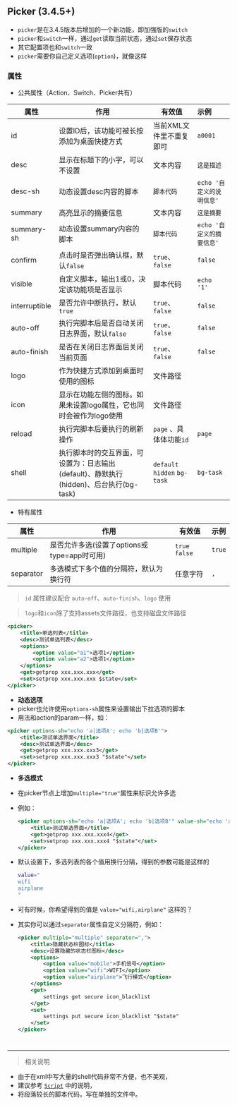 
## Picker (3.4.5+)
- `picker`是在3.4.5版本后增加的一个新功能，即加强版的`switch`
- `picker`和`switch`一样，通过`get`读取当前状态，通过`set`保存状态
- 其它配置项也和`switch`一致
- `picker`需要你自己定义选项(`option`)，就像这样

### 属性

- 公共属性（Action、Switch、Picker共有）

| 属性 | 作用 | 有效值 | 示例 |
| - | - | - | :- |
| id | 设置ID后，该功能可被长按添加为桌面快捷方式 | 当前XML文件里不重复即可 | `a0001` |
| desc | 显示在标题下的小字，可以不设置 | 文本内容 | `这是描述` |
| desc-sh | 动态设置desc内容的脚本 | `脚本代码` | `echo '自定义的说明信息'` |
| summary | 高亮显示的摘要信息 | 文本内容 | `这是摘要` |
| summary-sh | 动态设置summary内容的脚本 | `脚本代码` | `echo '自定义的摘要信息'` |
| confirm | 点击时是否弹出确认框，默认`false` | `true`、`false` | `false` |
| visible | 自定义脚本，输出1或0，决定该功能项是否显示 | 脚本代码 | `echo '1'` |
| interruptible | 是否允许中断执行，默认`true` | `true`、`false` | `false` |
| auto-off | 执行完脚本后是否自动关闭日志界面，默认`false` | `true`、`false` | `false` |
| auto-finish | 是否在关闭日志界面后关闭当前页面 | `true`、`false` | `false` |
| logo | 作为快捷方式添加到桌面时使用的图标 | 文件路径 |  |
| icon | 显示在功能左侧的图标。如果未设置logo属性，它也同时会被作为logo使用 | 文件路径 |  |
| reload | 执行完脚本后要执行的刷新操作 | `page` 、具体体功能`id` | `page` |
| shell | 执行脚本时的交互界面，可设置为：日志输出(default)、静默执行(hidden)、后台执行(bg-task) | `default` `hidden` `bg-task` | `bg-task` |

- 特有属性

| 属性 | 作用 | 有效值 | 示例 |
| - | - | - | :- |
| multiple | 是否允许多选(设置了options或type=app时可用) | `true` `false` | `true` |
| separator | 多选模式下多个值的分隔符，默认为换行符 | 任意字符 | `,` |


> `id` 属性建议配合 `auto-off`、`auto-finish`、`logo` 使用

> `logo`和`icon`除了支持assets文件路径，也支持磁盘文件路径

```xml
<picker>
    <title>单选列表</title>
    <desc>测试单选列表</desc>
    <options>
        <option value="a1">选项1</option>
        <option value="a2">选项1</option>
    </options>
    <get>getprop xxx.xxx.xxx</get>
    <set>setprop xxx.xxx.xxx $state</set>
</picker>
```

- **动态选项**
- picker也允许使用`options-sh`属性来设置输出下拉选项的脚本
- 用法和action的param一样，如：

```xml
<picker options-sh="echo 'a|选项A'; echo 'b|选项B'">
    <title>测试单选界面</title>
    <desc>测试单选界面</desc>
    <get>getprop xxx.xxx.xxx3</get>
    <set>setprop xxx.xxx.xxx3 "$state"</set>
</picker>
```

- **多选模式**
- 在picker节点上增加`multiple="true"`属性来标识允许多选
- 例如：

    ```xml
    <picker options-sh="echo 'a|选项A'; echo 'b|选项B'" value-sh="echo 'a'; echo 'b';">
        <title>测试单选界面</title>
        <get>getprop xxx.xxx.xxx4</get>
        <set>setprop xxx.xxx.xxx4 "$state"</set>
    </picker>
    ```

- 默认设置下，多选列表的各个值用换行分隔，得到的参数可能是这样的
    ```sh
    value="
    wifi
    airplane
    "
    ```
- 可有时候，你希望得到的值是 `value="wifi,airplane"` 这样的？
- 其实你可以通过`separator`属性自定义分隔符，例如：
    ```xml
    <picker multiple="multiple" separator=",">
        <title>隐藏状态栏图标</title>
        <desc>设置隐藏的状态栏图标</desc>
        <options>
            <option value="mobile">手机信号</option>
            <option value="wifi">WIFI</option>
            <option value="airplane">飞行模式</option>
        </options>
        <get>
            settings get secure icon_blacklist
        </get>
        <set>
            settings put secure icon_blacklist "$state"
        </set>
    </picker>
    ```

#

---

> 相关说明

- 由于在xml中写大量的shell代码非常不方便，也不美观，
- 建议参考 [`Script`](#/doc?doc=/docs/Script.md) 中的说明，
- 将段落较长的脚本代码，写在单独的文件中。
